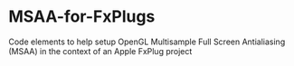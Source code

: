 # MSAA-for-FxPlugs
Code elements to help setup OpenGL Multisample Full Screen Antialiasing (MSAA) in the context of an Apple FxPlug project
